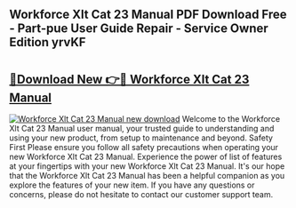 ## Workforce Xlt Cat 23 Manual PDF Download Free - Part-pue User Guide Repair - Service Owner Edition yrvKF

# <h2><a href="http://bc68902.oget.top/?id=Workforce+Xlt+Cat+23+Manual">🔗Download New 👉🔴 Workforce Xlt Cat 23 Manual</a></h2>

[![Workforce Xlt Cat 23 Manual new download](https://i.imgur.com/5g1atiW.png)](http://bc68902.oget.top/?id=Workforce+Xlt+Cat+23+Manual)
Welcome to the Workforce Xlt Cat 23 Manual user manual, your trusted guide to understanding and using your new product, from setup to maintenance and beyond. Safety First Please ensure you follow all safety precautions when operating your new Workforce Xlt Cat 23 Manual. Experience the power of list of features at your fingertips with your new Workforce Xlt Cat 23 Manual. It's our hope that the Workforce Xlt Cat 23 Manual has been a helpful companion as you explore the features of your new item. If you have any questions or concerns, please do not hesitate to contact our customer support team.
